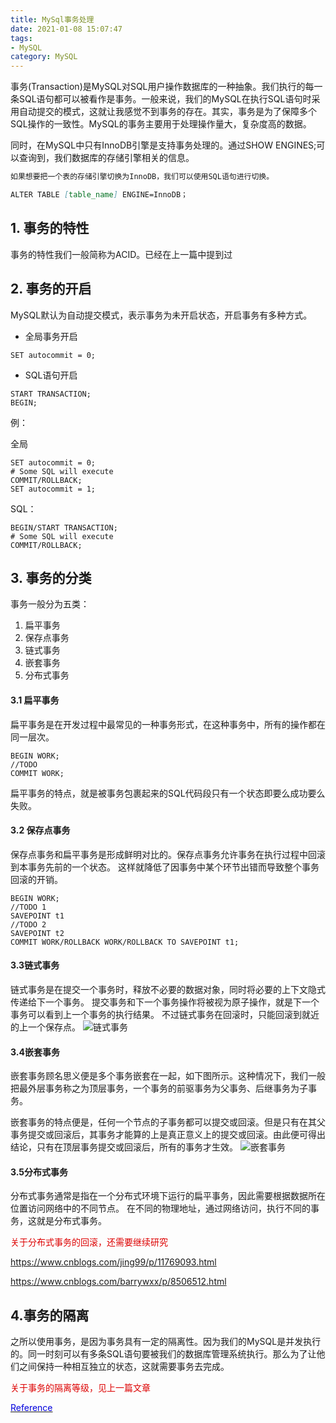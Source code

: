 ```yaml
---
title: MySql事务处理
date: 2021-01-08 15:07:47
tags:
- MySQL
category: MySQL
---
```

事务(Transaction)是MySQL对SQL用户操作数据库的一种抽象。我们执行的每一条SQL语句都可以被看作是事务。一般来说，我们的MySQL在执行SQL语句时采用自动提交的模式，这就让我感觉不到事务的存在。其实，事务是为了保障多个SQL操作的一致性。MySQL的事务主要用于处理操作量大，复杂度高的数据。

同时，在MySQL中只有InnoDB引擎是支持事务处理的。通过SHOW ENGINES;可以查询到，我们数据库的存储引擎相关的信息。

```markdown
如果想要把一个表的存储引擎切换为InnoDB，我们可以使用SQL语句进行切换。

ALTER TABLE [table_name] ENGINE=InnoDB；
```

## 1. 事务的特性
事务的特性我们一般简称为ACID。已经在上一篇中提到过

## 2. 事务的开启
MySQL默认为自动提交模式，表示事务为未开启状态，开启事务有多种方式。

+ 全局事务开启
``` mysql
SET autocommit = 0;
```
+ SQL语句开启
``` mysql
START TRANSACTION;
BEGIN;
```
例：

全局
``` mysql
SET autocommit = 0;
# Some SQL will execute
COMMIT/ROLLBACK;
SET autocommit = 1;
```

SQL：
``` mysql
BEGIN/START TRANSACTION;
# Some SQL will execute
COMMIT/ROLLBACK;
```

## 3. 事务的分类 

事务一般分为五类：

1. 扁平事务
2. 保存点事务
3. 链式事务
4. 嵌套事务
5. 分布式事务

#### 3.1 扁平事务
扁平事务是在开发过程中最常见的一种事务形式，在这种事务中，所有的操作都在同一层次。
```
BEGIN WORK;
//TODO
COMMIT WORK;
```
扁平事务的特点，就是被事务包裹起来的SQL代码段只有一个状态即要么成功要么失败。
#### 3.2 保存点事务
保存点事务和扁平事务是形成鲜明对比的。保存点事务允许事务在执行过程中回滚到本事务先前的一个状态。
这样就降低了因事务中某个环节出错而导致整个事务回滚的开销。
```
BEGIN WORK;
//TODO 1
SAVEPOINT t1
//TODO 2
SAVEPOINT t2
COMMIT WORK/ROLLBACK WORK/ROLLBACK TO SAVEPOINT t1;
```
#### 3.3链式事务
链式事务是在提交一个事务时，释放不必要的数据对象，同时将必要的上下文隐式传递给下一个事务。
提交事务和下一个事务操作将被视为原子操作，就是下一个事务可以看到上一个事务的执行结果。
不过链式事务在回滚时，只能回滚到就近的上一个保存点。
![链式事务](http://m.qpic.cn/psc?/V51lIF8R3HS9sa4GVlzK1thDGf39F65U/ruAMsa53pVQWN7FLK88i5rj9TxzNzoNEMKztzgZEflWZpJGf4N5TFhFMKdTm4Pa76pHvSNGqLyzKjWq17ksWGpyG4PIqAVQL8mibbYuPtBo!/b&bo=CQN4AQAAAAADB1E!&rf=viewer_4 "链式事务")


#### 3.4嵌套事务

嵌套事务顾名思义便是多个事务嵌套在一起，如下图所示。这种情况下，我们一般把最外层事务称之为顶层事务，一个事务的前驱事务为父事务、后继事务为子事务。

嵌套事务的特点便是，任何一个节点的子事务都可以提交或回滚。但是只有在其父事务提交或回滚后，其事务才能算的上是真正意义上的提交或回滚。由此便可得出结论，只有在顶层事务提交或回滚后，所有的事务才生效。
![嵌套事务](http://a1.qpic.cn/psc?/V51lIF8R3HS9sa4GVlzK1thDGf39F65U/ruAMsa53pVQWN7FLK88i5krnoQNs1ND7YDnJI*fA0BCozaq56OD7rCLTeo9P*AJARCNJNOsXIAwCFhY*SPv6qAAEwt9X2BhuLf.4us91CAc!/c&ek=1&kp=1&pt=0&bo=twL4AQAAAAADF34!&tl=1&vuin=2581170206&tm=1610089200&sce=60-2-2&rf=newphoto&t=5 "嵌套事务") 

#### 3.5分布式事务

分布式事务通常是指在一个分布式环境下运行的扁平事务，因此需要根据数据所在位置访问网络中的不同节点。
在不同的物理地址，通过网络访问，执行不同的事务，这就是分布式事务。


<font color="#dd0000">关于分布式事务的回滚，还需要继续研究</font>

https://www.cnblogs.com/jing99/p/11769093.html

https://www.cnblogs.com/barrywxx/p/8506512.html

## 4.事务的隔离
之所以使用事务，是因为事务具有一定的隔离性。因为我们的MySQL是并发执行的。同一时刻可以有多条SQL语句要被我们的数据库管理系统执行。那么为了让他们之间保持一种相互独立的状态，这就需要事务去完成。

<font color="#dd0000">关于事务的隔离等级，见上一篇文章</font>


[<font color="0000dd">Reference</font>](https://blog.csdn.net/qq_39530754/article/details/82701753)




